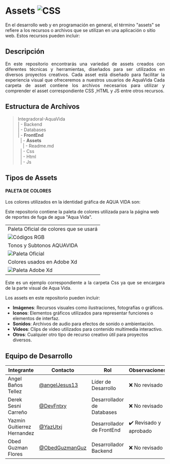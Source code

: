 # Assets   ![CSS](  https://img.shields.io/badge/Adobe%20Premiere%20Pro-9999FF?style=for-the-badge&logo=Adobe%20Premiere%20Pro&logoColor=white)

En el desarrollo web y en programación en general, el término "assets" se refiere a los recursos o archivos que se utilizan en una aplicación o sitio web. Estos recursos pueden incluir:

## Descripción

<p align="justify">En este repositorio encontrarás una variedad de assets creados con diferentes técnicas y herramientas, diseñados para ser utilizados en diversos proyectos creativos. Cada asset está diseñado para facilitar la experiencia visual que ofreceremos a nuestros usuarios de AquaVida
Cada carpeta de asset contiene los archivos necesarios para utilizar y comprender el asset correspondiente CSS ,HTML y JS  entre otros recursos.
</p>

## Estructura de Archivos

> IntegradoraI-AquaVida<br>
> | - Backend <br> 
> | - Databases<br>
> | - **FrontEnd** <br>
>&nbsp;&nbsp;| -  **Assets** <br>
>&nbsp;&nbsp;&nbsp;&nbsp;| - Readme.md<br>
>&nbsp;&nbsp;| - Css <br>
>&nbsp;&nbsp;| - Html <br>
>&nbsp;&nbsp;| - Js


## Tipos de Assets
#### PALETA DE COLORES

Los colores utilizados en la identidad gráfica de AQUA VIDA son:


Este repositorio contiene la paleta de colores utilizada para la página web de reportes de fuga de agua "Aqua Vida".


<table>
  <tr>
    <td>Paleta Oficial de colores que se usará</td>
  </tr>
  <tr>
    <td><img src="/FronEnd/Asesets/Imagenes/CodigosRGB.png" alt="Códigos RGB" /></td>
  </tr>
  <tr>
    <td>Tonos y Subtonos AQUAVIDA</td>
  </tr>
  <tr>
    <td><img src="/FronEnd/Asesets/Imagenes/PaletaOficial.png" alt="Paleta Oficial" /></td>
  </tr>
  <tr>
    <td>Colores usados en Adobe Xd</td>
  </tr>
  <tr>
    <td><img src="/FronEnd/Asesets/Imagenes/PaletaXD.png" alt="Paleta Adobe Xd" /></td>
  </tr>
</table>



<p align="justify">Este es un ejemplo correspondiente a la carpeta Css ya que se encargara de la parte visual de Aqua Vida.

Los assets en este repositorio pueden incluir:
- **Imágenes**: Recursos visuales como ilustraciones, fotografías o gráficos.
- **Iconos**: Elementos gráficos utilizados para representar funciones o elementos de interfaz.
- **Sonidos**: Archivos de audio para efectos de sonido o ambientación.
- **Videos**: Clips de video utilizados para contenido multimedia interactivo.
- **Otros**: Cualquier otro tipo de recurso creativo útil para proyectos diversos.
</p>

## Equipo de Desarrollo

|Integrante|Contacto|Rol|Observaciones|
|------------|--------|---|---|
|Angel Baños Tellez|[@angelJesus13](https://github.com/angelJesus13)|Líder de Desarrollo| ❌ No revisado|
|Derek Sesni Carreño|[@DevFntxy](https://github.com/DevFntxy)|Desarrollador de Databases|❌ No revisado|
|Yazmin Guitierrez Hernandez|[@YazUtxj](https://github.com/YazUtxj)|Desarrollador de FrontEnd|✔️  Revisado y aprobado|
|Obed Guzman Flores|[@ObedGuzmanGuz](https://github.com/ObedGuzmanGuz)|Desarrollador Backend|❌ No revisado|
